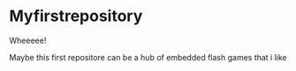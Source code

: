 # Myfirstrepository
Wheeeee!

Maybe this first repositore can be a hub of embedded flash games that i like
